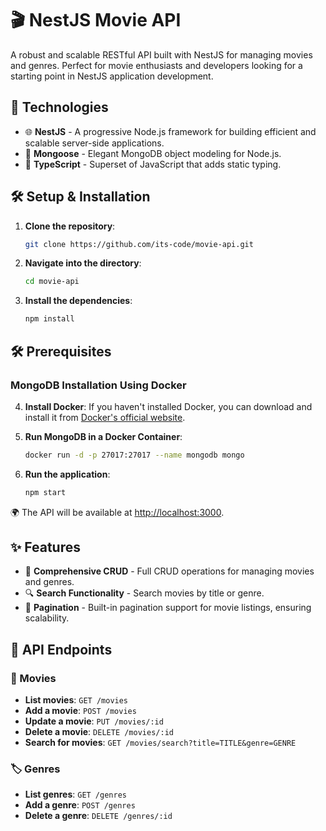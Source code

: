 # 🎬 NestJS Movie API

A robust and scalable RESTful API built with NestJS for managing movies and genres. Perfect for movie enthusiasts and developers looking for a starting point in NestJS application development.

## 🚀 Technologies

- 🌐 **NestJS** - A progressive Node.js framework for building efficient and scalable server-side applications.
- 🍃 **Mongoose** - Elegant MongoDB object modeling for Node.js.
- 🔷 **TypeScript** - Superset of JavaScript that adds static typing.

## 🛠 Setup & Installation

1. **Clone the repository**:
   
   ```bash
   git clone https://github.com/its-code/movie-api.git

2. **Navigate into the directory**:

   ```bash
   cd movie-api

3. **Install the dependencies**:

   ```bash
   npm install

## 🛠 Prerequisites

### MongoDB Installation Using Docker

4. **Install Docker**: If you haven't installed Docker, you can download and install it from [Docker's official website](https://www.docker.com/products/docker-desktop).

5. **Run MongoDB in a Docker Container**:
   
   ```bash
   docker run -d -p 27017:27017 --name mongodb mongo

6. **Run the application**:

   ```bash
   npm start

🌍 The API will be available at [http://localhost:3000](http://localhost:3000).

## ✨ Features

- 📜 **Comprehensive CRUD** - Full CRUD operations for managing movies and genres.
- 🔍 **Search Functionality** - Search movies by title or genre.
- 📄 **Pagination** - Built-in pagination support for movie listings, ensuring scalability.

## 📌 API Endpoints

### 🎥 Movies

- **List movies**: `GET /movies`
- **Add a movie**: `POST /movies`
- **Update a movie**: `PUT /movies/:id`
- **Delete a movie**: `DELETE /movies/:id`
- **Search for movies**: `GET /movies/search?title=TITLE&genre=GENRE`

### 🏷 Genres

- **List genres**: `GET /genres`
- **Add a genre**: `POST /genres`
- **Delete a genre**: `DELETE /genres/:id`


